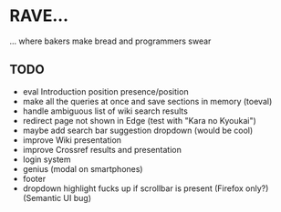 # RAVE...

... where bakers make bread and programmers swear

## TODO

* eval Introduction position presence/position
* make all the queries at once and save sections in memory (toeval)
* handle ambiguous list of wiki search results
* redirect page not shown in Edge (test with "Kara no Kyoukai")
* maybe add search bar suggestion dropdown (would be cool)
* improve Wiki presentation
* improve Crossref results and presentation
* login system
* genius (modal on smartphones)
* footer
* dropdown highlight fucks up if scrollbar is present (Firefox only?) (Semantic UI bug)
